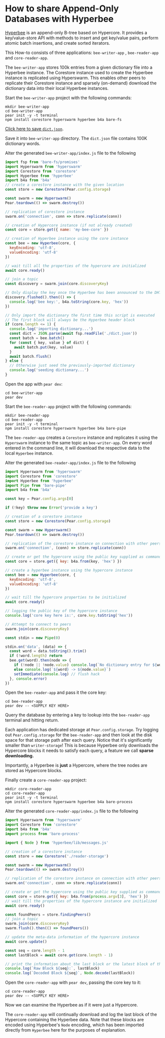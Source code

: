 
# How to share Append-Only Databases with Hyperbee

[Hyperbee](../building-blocks/hyperbee.md) is an append-only B-tree based on Hypercore. It provides a key/value-store API with methods to insert and get key/value pairs, perform atomic batch insertions, and create sorted iterators.

This How-to consists of three applications: `bee-writer-app` , `bee-reader-app` and `core-reader-app`.

The `bee-writer-app` stores 100k entries from a given dictionary file into a Hyperbee instance. The Corestore instance used to create the Hyperbee instance is replicated using Hyperswarm. This enables other peers to replicate their Corestore instance and sparsely (on-demand) download the dictionary data into their local Hyperbee instances.

Start the `bee-writer-app` project with the following commands:

```
mkdir bee-writer-app
cd bee-writer-app
pear init -y -t terminal
npm install corestore hyperswarm hyperbee b4a bare-fs
```

[Click here to save `dict.json`](../assets/dict.json).

Save it into `bee-writer-app` directory. The `dict.json` file contains 100K dictionary words.

Alter the generated `bee-writer-app/index.js` file to the following

```javascript
import fsp from 'bare-fs/promises'
import Hyperswarm from 'hyperswarm'
import Corestore from 'corestore'
import Hyperbee from 'hyperbee'
import b4a from 'b4a'
// create a corestore instance with the given location
const store = new Corestore(Pear.config.storage)

const swarm = new Hyperswarm()
Pear.teardown(() => swarm.destroy())

// replication of corestore instance
swarm.on('connection', conn => store.replicate(conn))

// creation of Hypercore instance (if not already created)
const core = store.get({ name: 'my-bee-core' })

// creation of Hyperbee instance using the core instance 
const bee = new Hyperbee(core, {
  keyEncoding: 'utf-8',
  valueEncoding: 'utf-8'
})

// wait till all the properties of the hypercore are initialized
await core.ready()

// join a topic
const discovery = swarm.join(core.discoveryKey)

// Only display the key once the Hyperbee has been announced to the DHT
discovery.flushed().then(() => {
  console.log('bee key:', b4a.toString(core.key, 'hex'))
})

// Only import the dictionary the first time this script is executed
// The first block will always be the Hyperbee header block
if (core.length <= 1) {
  console.log('importing dictionary...')
  const dict = JSON.parse(await fsp.readFile('./dict.json'))
  const batch = bee.batch()
  for (const { key, value } of dict) {
    await batch.put(key, value)
  }
  await batch.flush()
} else {
  // Otherwise just seed the previously-imported dictionary
  console.log('seeding dictionary...')
}
```

Open the app with `pear dev`:

```
cd bee-writer-app
pear dev
```

Start the `bee-reader-app` project with the following commands:

```
mkdir bee-reader-app
cd bee-reader-app
pear init -y -t terminal
npm install corestore hyperswarm hyperbee b4a bare-pipe
```

The `bee-reader-app` creates a `Corestore` instance and replicates it using the `Hyperswarm` instance to the same topic as `bee-writer-app`. On every word entered in the command line, it will download the respective data to the local `Hyperbee` instance.


Alter the generated `bee-reader-app/index.js` file to the following

```javascript
import Hyperswarm from 'hyperswarm'
import Corestore from 'corestore'
import Hyperbee from 'hyperbee'
import Pipe from 'bare-pipe'
import b4a from 'b4a'

const key = Pear.config.args[0]

if (!key) throw new Error('provide a key')

// creation of a corestore instance 
const store = new Corestore(Pear.config.storage)

const swarm = new Hyperswarm()
Pear.teardown(() => swarm.destroy())

// replication of the corestore instance on connection with other peers
swarm.on('connection', (conn) => store.replicate(conn))

// create or get the hypercore using the public key supplied as command-line argument
const core = store.get({ key: b4a.from(key, 'hex') })

// create a hyperbee instance using the hypercore instance
const bee = new Hyperbee(core, {
  keyEncoding: 'utf-8',
  valueEncoding: 'utf-8'
})

// wait till the hypercore properties to be initialized
await core.ready()

// logging the public key of the hypercore instance
console.log('core key here is:', core.key.toString('hex'))

// Attempt to connect to peers
swarm.join(core.discoveryKey)

const stdin = new Pipe(0)

stdin.on('data', (data) => {
  const word = data.toString().trim()
  if (!word.length) return
  bee.get(word).then(node => {
    if (!node || !node.value) console.log(`No dictionary entry for ${word}`)
    else console.log(`${word} -> ${node.value}`)
    setImmediate(console.log) // flush hack
  }, console.error)
})
```

Open the `bee-reader-app` and pass it the core key:

```
cd bee-reader-app
pear dev -- <SUPPLY KEY HERE>
```

Query the database by entering a key to lookup into the `bee-reader-app` terminal and hitting return.

Each application has dedicated storage at `Pear.config.storage`. Try logging out `Pear.config.storage` for the `bee-reader-app` and then look at the disk space for that storage path after each query. Notice that it's significantly smaller than `writer-storage`! This is because Hyperbee only downloads the Hypercore blocks it needs to satisfy each query, a feature we call **sparse downloading.**

Importantly, a Hyperbee is **just** a Hypercore, where the tree nodes are stored as Hypercore blocks.

Finally create a `core-reader-app` project:

```
mkdir core-reader-app
cd core-reader-app
pear init -y -t terminal
npm install corestore hyperswarm hyperbee b4a bare-process
```


Alter the generated `core-reader-app/index.js` file to the following

```javascript
import Hyperswarm from 'hyperswarm'
import Corestore from 'corestore'
import b4a from 'b4a'
import process from 'bare-process'

import { Node } from 'hyperbee/lib/messages.js'

// creation of a corestore instance 
const store = new Corestore('./reader-storage')

const swarm = new Hyperswarm()
Pear.teardown(() => swarm.destroy())

// replication of the corestore instance on connection with other peers
swarm.on('connection', conn => store.replicate(conn))

// create or get the hypercore using the public key supplied as command-line argument
const core = store.get({ key: b4a.from(process.argv[3], 'hex') })
// wait till the properties of the hypercore instance are initialized
await core.ready()

const foundPeers = store.findingPeers()
// join a topic
swarm.join(core.discoveryKey)
swarm.flush().then(() => foundPeers())

// update the meta-data information of the hypercore instance
await core.update()

const seq = core.length - 1
const lastBlock = await core.get(core.length - 1)

// print the information about the last block or the latest block of the hypercore instance
console.log(`Raw Block ${seq}:`, lastBlock)
console.log(`Decoded Block ${seq}`, Node.decode(lastBlock))
```

Open the `core-reader-app` with `pear dev`, passing the core key to it:

```
cd core-reader-app
pear dev -- <SUPPLY KEY HERE>
```

Now we can examine the Hyperbee as if it were just a Hypercore.

The `core-reader-app` will continually download and log the last block of the Hypercore containing the Hyperbee data. Note that these blocks are encoded using Hyperbee's `Node` encoding, which has been imported directly from `Hyperbee` here for the purposes of explanation.
